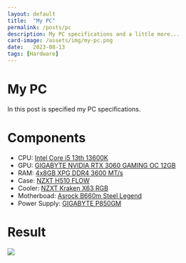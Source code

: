 ```yaml
---
layout: default
title:  "My PC"
permalink: /posts/pc
description: My PC specifications and a little more...
card-image: /assets/img/my-pc.png
date:   2023-08-13
tags: [Hardware]
---
```


# My PC

In this post is specified my PC specifications.

# Components

- CPU: [Intel Core i5 13th 13600K](https://ark.intel.com/content/www/us/en/ark/products/230493/intel-core-i513600k-processor-24m-cache-up-to-5-10-ghz.html)
- GPU: [GIGABYTE NVIDIA RTX 3060 GAMING OC 12GB](https://www.gigabyte.com/Graphics-Card/GV-N3060GAMING-OC-12GD-rev-20)
- RAM: [4x8GB XPG DDR4 3600 MT/s](https://www.xpg.com/us/xpg/837)
- Case: [NZXT H510 FLOW](https://nzxt.com/product/h510-flow)
- Cooler: [NZXT Kraken X63 RGB](https://nzxt.com/product/kraken-x63-rgb)
- Motherboad: [Asrock B660m Steel Legend](https://www.asrock.com/mb/Intel/B660M%20Steel%20Legend/index.asp)
- Power Supply: [GIGABYTE P850GM](https://www.gigabyte.com/us/Power-Supply/P850GM)

# Result

<img src="/assets/img/my-pc.png" class="post-img" />